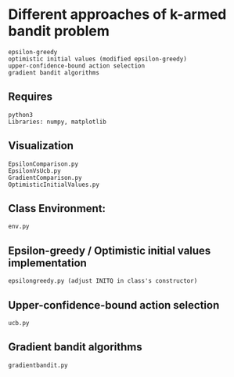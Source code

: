 # Different approaches of k-armed bandit problem
    epsilon-greedy
    optimistic initial values (modified epsilon-greedy)
    upper-confidence-bound action selection
    gradient bandit algorithms

## Requires
    python3
    Libraries: numpy, matplotlib

## Visualization
    EpsilonComparison.py
    EpsilonVsUcb.py
    GradientComparison.py
    OptimisticInitialValues.py

## Class Environment:
    env.py

## Epsilon-greedy / Optimistic initial values implementation
    epsilongreedy.py (adjust INITQ in class's constructor)

## Upper-confidence-bound action selection
    ucb.py

## Gradient bandit algorithms
    gradientbandit.py

